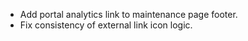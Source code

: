 - Add portal analytics link to maintenance page footer.
- Fix consistency of external link icon logic.
